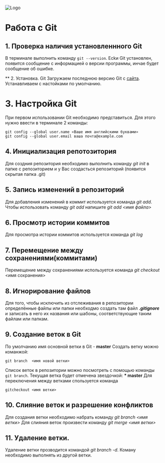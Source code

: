 ![Logo](2color-lightbg@2x.png)
# Работа с Git

## 1. Проверка наличия установленнного Git 
В терминале выполнить команду `git --version`.
Есkи Git установлен, появится сообщение с информацией о версии программы, инчае будет сообщение об ошибке.

** 2. Установка. Git
Загружаем последнюю версию Git c [сайта](https://git-scm.com/downloads).
Устанавливаем с настойками по умолчанию. 

# 3. Настройка Git
При первом использовании Git необходимо представиться.
Для этого нужно ввести в терминале 2 команды:
```
git config --global user.name «Ваше имя английскими буквами»
git config --global user.email ваша почта@example.com
```

## 4. Инициализация репотозитория
Для создния репозитория необходимо выполнить команду *git init* в папке с репозиторием и у Вас создасться репозиторий (появится скрытая папка .git)
## 5. Запись изменений в репозиторий
Для добавления изменений в коммит используется команда *git add*. Чтобы использовать команду *git add* напишите *git add <имя файла>*
## 6. Просмотр истории коммитов
Для просмотра истории коммитов используется команда *git log*
## 7. Перемещение между сохранениями(коммитами)
Перемещение между сохранениями используется команда *git checkout* <имя сохранения>

## 8. Игнорирование файлов
Для того, чтобы исключить из отслеживания в репозитории определённые файлы или папки необходмо создать там файл ***.gitignore*** и записать в него их названия или шабоны, соответствующие таким файлам или папкам.

## 9. Создание веток в Git
По умолчанию имя основной ветки в Git - **master**
Создать ветку можно команжой:
```
git branch  <имя новой ветки>
```
Список веток в репозитории можно посмотреть с помощью команды `git branch`.
Текущая ветка будет отмечена звездочкой: **\* master**
Для переключения между ветками спользуется команда 
```
gitcheckout <имя ветки>
```
## 10. Слияние веток и разрешение конфликтов
Для создания ветки необходимо набрать команду *git branch <имя ветки>*
Для слияния веток произвести команду *git merge <имя ветки>*

## 11. Удаление ветки.
Удаление ветки прозводится командой *git branch -d*. Коману необходимо выполнять из другой ветки.





